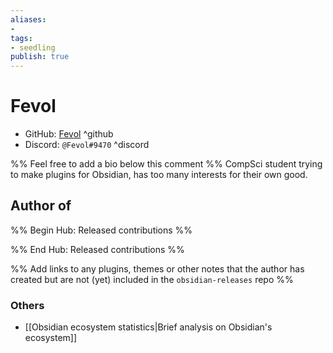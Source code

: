 ```yaml
---
aliases:
- 
tags:
- seedling
publish: true
---
```


# Fevol

- GitHub: [Fevol](https://github.com/Fevol/) ^github
- Discord: `@Fevol#9470` ^discord
<!-- - Website: <https://> ^website-->
<!-- - [[Publish sites|Publish site]]: <https://> ^publish-->

%% Feel free to add a bio below this comment %%
CompSci student trying to make plugins for Obsidian, has too many interests for their own good.

## Author of

%% Begin Hub: Released contributions %%


%% End Hub: Released contributions %%

%% Add links to any plugins, themes or other notes that the author has created but are not (yet) included in the `obsidian-releases` repo %%

<!--
### Unlisted plugins
-->


### Others
- [[Obsidian ecosystem statistics|Brief analysis on Obsidian's ecosystem]]

<!--
## Sponsor this author
-->

<!-- - [[GitHub sponsors]]: [Sponsor @Fevol on GitHub Sponsors](https://github.com/sponsors/Fevol) ^github-sponsor-->
<!-- - [[Buy me a coffee]]: <https://> ^buy-me-a-coffee-->
<!-- - [[PayPal]]: <https://> ^paypal-->
<!-- - [[Patreon]]: <https://> ^patreon-->

<!--
## Follow this author
-->

<!-- - [[YouTube Channels|On YouTube]]: <https://> ^youtube-->
<!-- - Twitter: <https://> ^twitter-->
<!-- - ... -->

